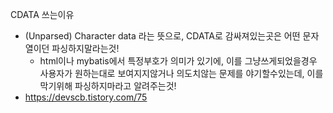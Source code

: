 CDATA 쓰는이유

- (Unparsed) Character data 라는 뜻으로, CDATA로 감싸져있는곳은 어떤 문자열이던 파싱하지말라는것! 
  - html이나 mybatis에서 특정부호가 의미가 있기에, 이를 그냥쓰게되었을경우 사용자가 원하는대로 보여지지않거나 의도치않는 문제를 야기할수있는데, 이를 막기위해 파싱하지마라고 알려주는것!
- https://devscb.tistory.com/75
